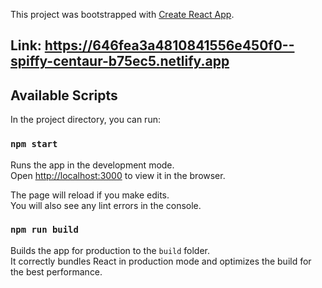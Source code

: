 This project was bootstrapped with [Create React App](https://github.com/facebook/create-react-app).
## Link: https://646fea3a4810841556e450f0--spiffy-centaur-b75ec5.netlify.app


## Available Scripts

In the project directory, you can run:

### `npm start`

Runs the app in the development mode.\
Open [http://localhost:3000](http://localhost:3000) to view it in the browser.

The page will reload if you make edits.\
You will also see any lint errors in the console.

### `npm run build`

Builds the app for production to the `build` folder.\
It correctly bundles React in production mode and optimizes the build for the best performance.
